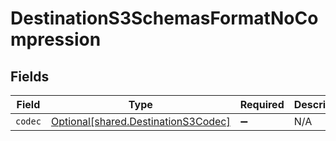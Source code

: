# DestinationS3SchemasFormatNoCompression


## Fields

| Field                                                                            | Type                                                                             | Required                                                                         | Description                                                                      |
| -------------------------------------------------------------------------------- | -------------------------------------------------------------------------------- | -------------------------------------------------------------------------------- | -------------------------------------------------------------------------------- |
| `codec`                                                                          | [Optional[shared.DestinationS3Codec]](../../models/shared/destinations3codec.md) | :heavy_minus_sign:                                                               | N/A                                                                              |